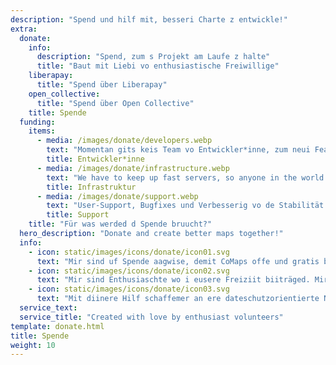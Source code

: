 ```yaml
---
description: "Spend und hilf mit, besseri Charte z entwickle!"
extra:
  donate:
    info:
      description: "Spend, zum s Projekt am Laufe z halte"
      title: "Baut mit Liebi vo enthusiastische Freiwillige"
    liberapay:
      title: "Spend über Liberapay"
    open_collective:
      title: "Spend über Open Collective"
    title: Spende
  funding:
    items:
      - media: /images/donate/developers.webp
        text: "Momentan gits keis Team vo Entwickler*inne, zum neui Features z entwickle und d App z verbessere. Zum s Produkt kontinuierlich wiiterzentwickle, wird es Chernteam bruucht."
        title: Entwickler*inne
      - media: /images/donate/infrastructure.webp
        text: "We have to keep up fast servers, so anyone in the world can download free map data updates without delays. These maps data transfers make up large, and growing, amounts of data each month."
        title: Infrastruktur
      - media: /images/donate/support.webp
        text: "User-Support, Bugfixes und Verbesserig vo de Stabilität vo de App sind eusi höchste Prioritäte. D Lischte vo de Aafrage und gmeldete Bugs wachst täglich, und es git vieli Supportaafrage im App Store, Google Play und via Email."
        title: Support
    title: "Für was werded d Spende bruucht?"
  hero_description: "Donate and create better maps together!"
  info:
    - icon: static/images/icons/donate/icon01.svg
      text: "Mir sind uf Spende aagwise, demit CoMaps offe und gratis bliibt"
    - icon: static/images/icons/donate/icon02.svg
      text: "Mir sind Enthusiaschte wo i eusere Freiziit biiträged. Mir liebed, was mir mached, und mir liebed eusi Benutzer*inne"
    - icon: static/images/icons/donate/icon03.svg
      text: "Mit diinere Hilf schaffemer an ere dateschutzorientierte Navigationsapp als ersti Wahl uf em Määrt"
  service_text:
  service_title: "Created with love by enthusiast volunteers"
template: donate.html
title: Spende
weight: 10
---
```

